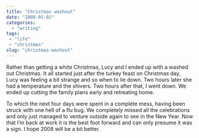```yaml
---
title: "Christmas washout"
date: "2008-01-02"
categories: 
  - "writing"
tags:
 - "life"
 - "christmas"
slug: "christmas-washout"
---
```


Rather than getting a white Christmas, Lucy and I ended up with a washed out Christmas. It all started just after the turkey feast on Christmas day, Lucy was feeling a bit strange and so when to lie down. Two hours later she had a temperature and the shivers. Two hours after that, I went down. We ended up cutting the family plans early and retreating home.

To which the next four days were spent in a complete mess, having been struck with one hell of a flu bug. We completely missed all the celebrations and only just managed to venture outside again to see in the New Year. Now that I’m back at work it is the best foot forward and can only presume it was a sign. I hope 2008 will be a bit better.
